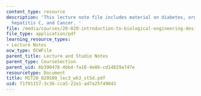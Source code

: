 ```yaml
---
content_type: resource
description: 'This lecture note file includes material on diabetes, organ failure,
  hepatitis C, and Cancer. '
file: /media/courses/20-020-introduction-to-biological-engineering-design-spring-2009/f1f911573c36cca522e1ad7a25f49043_MIT20_020S09_lec3_wk3_st5d.pdf
file_type: application/pdf
learning_resource_types:
- Lecture Notes
ocw_type: OCWFile
parent_title: Lecture and Studio Notes
parent_type: CourseSection
parent_uid: 6b390478-4bb4-fa18-4e86-cd14829a747e
resourcetype: Document
title: MIT20_020S09_lec3_wk3_st5d.pdf
uid: f1f91157-3c36-cca5-22e1-ad7a25f49043
---
```

